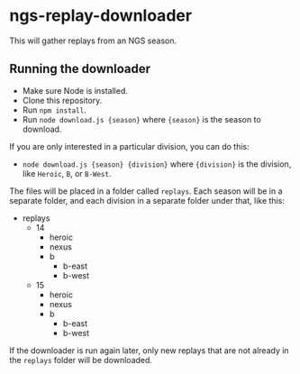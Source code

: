 # ngs-replay-downloader

This will gather replays from an NGS season.

## Running the downloader

- Make sure Node is installed.
- Clone this repository.
- Run `npm install`.
- Run `node download.js {season}` where `{season}` is the season to download.

If you are only interested in a particular division, you can do this:
- `node download.js {season} {division}` where `{division}` is the division, like `Heroic`, `B`, or `B-West`.

The files will be placed in a folder called `replays`.  Each season will be in a separate folder, and each division in a separate folder under that, like this:

- replays
    - 14
        - heroic
        - nexus
        - b
            - b-east
            - b-west
    - 15
        - heroic
        - nexus
        - b
            - b-east
            - b-west

If the downloader is run again later, only new replays that are not already in the `replays` folder will be downloaded.